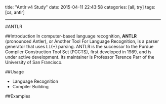 title: "Antlr v4 Study"
date: 2015-04-11 22:43:58
categories: [all, try]
tags: [cs, antlr]

---

#ANTLR

##Introduction
In computer-based language recognition, **ANTLR** (pronounced Antler), or Another Tool For Language Recognition, is a parser generator that uses LL(*) parsing. ANTLR is the successor to the Purdue Compiler Construction Tool Set (PCCTS), first developed in 1989, and is under active development. Its maintainer is Professor Terence Parr of the University of San Francisco.


##Usage

* Language Recognition
* Compiler Building


##Examples




